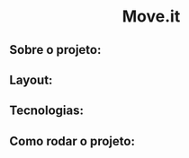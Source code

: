 <h1 align="center">Move.it</h1>

## Sobre o projeto:

## Layout:

## Tecnologias:

## Como rodar o projeto:
